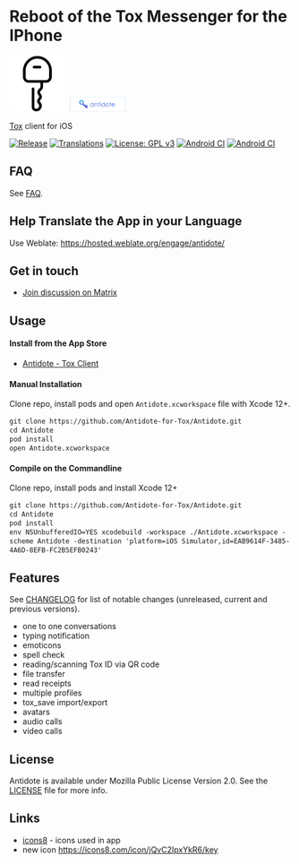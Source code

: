 # Reboot of the Tox Messenger for the IPhone

<img src="https://raw.githubusercontent.com/Zoxcore/Antidote/develop/Antidote/appstore.png" width=100>&nbsp;&nbsp;<img src="https://raw.githubusercontent.com/Zoxcore/Antidote/develop/Antidote/old_antidote_logo_with_text.png" width=100>

[Tox](https://tox.chat/) client for iOS

[![Release](https://img.shields.io/github/v/release/Zoxcore/Antidote.svg)](https://github.com/Zoxcore/Antidote/releases/latest/)
[![Translations](https://hosted.weblate.org/widgets/antidote/-/svg-badge.svg)](https://hosted.weblate.org/engage/antidote/)
[![License: GPL v3](https://img.shields.io/badge/License-MPL_2.0-blue.svg)](https://opensource.org/licenses/MPL-2.0)
[![Android CI](https://github.com/Zoxcore/Antidote/workflows/Nightly/badge.svg)](https://github.com/Zoxcore/Antidote/actions?query=workflow%3A%22Nightly%22)
[![Android CI](https://github.com/Zoxcore/Antidote/workflows/PullRequest/badge.svg)](https://github.com/Zoxcore/Antidote/actions?query=workflow%3A%22PullRequest%22)

## FAQ

See [FAQ](FAQ/en.md).

## Help Translate the App in your Language

Use Weblate:
https://hosted.weblate.org/engage/antidote/

## Get in touch
* <a href="https://matrix.to/#/#antidote:libera.chat">Join discussion on Matrix</a><br>

## Usage

#### Install from the App Store
* <a href="https://apps.apple.com/us/app/antidote-tox-client/id1592895292">Antidote - Tox Client</a><br>


#### Manual Installation

Clone repo, install pods and open `Antidote.xcworkspace` file with Xcode 12+.

```
git clone https://github.com/Antidote-for-Tox/Antidote.git
cd Antidote
pod install
open Antidote.xcworkspace
```

#### Compile on the Commandline
Clone repo, install pods and install Xcode 12+

```
git clone https://github.com/Antidote-for-Tox/Antidote.git
cd Antidote
pod install
env NSUnbufferedIO=YES xcodebuild -workspace ./Antidote.xcworkspace -scheme Antidote -destination 'platform=iOS Simulator,id=EAB9614F-3485-4A6D-8EFB-FC2B5EFB0243'
```

## Features

See [CHANGELOG](CHANGELOG.md) for list of notable changes (unreleased, current and previous versions).

-  one to one conversations
-  typing notification
-  emoticons
-  spell check
-  reading/scanning Tox ID via QR code
-  file transfer
-  read receipts
-  multiple profiles
-  tox_save import/export
-  avatars
-  audio calls
-  video calls

## License

Antidote is available under Mozilla Public License Version 2.0. See the [LICENSE](LICENSE) file for more info.

## Links

- [icons8](http://icons8.com/) - icons used in app
- new icon https://icons8.com/icon/jQvC2IpxYkR6/key


